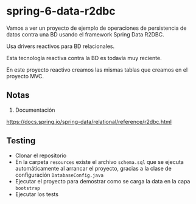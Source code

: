 # spring-6-data-r2dbc

Vamos a ver un proyecto de ejemplo de operaciones de persistencia de datos contra una BD usando el framework Spring Data R2DBC.
    
Usa drivers reactivos para BD relacionales.

Esta tecnología reactiva contra la BD es todavía muy reciente.

En este proyecto reactivo creamos las mismas tablas que creamos en el proyecto MVC.

## Notas

1. Documentación

https://docs.spring.io/spring-data/relational/reference/r2dbc.html

## Testing

- Clonar el repositorio
- En la carpeta `resources` existe el archivo `schema.sql` que se ejecuta automáticamente al arrancar el proyecto, gracias a la clase de configuración `DatabaseConfig.java`
- Ejecutar el proyecto para demostrar como se carga la data en la capa `bootstrap`
- Ejecutar los tests